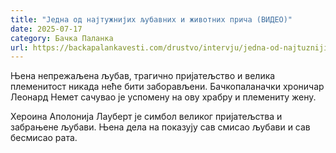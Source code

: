 ```yaml
---
title: "Једна од најтужнијих љубавних и животних прича (ВИДЕО)"
date: 2025-07-17
category: Бачка Паланка
url: https://backapalankavesti.com/drustvo/intervju/jedna-od-najtuznijih-ljubavnih-i-zivotnih-prica-video/
---
```


Њена непрежаљена љубав, трагично пријатељство и велика племенитост никада неће бити заборављени. Бачкопаланачки хроничар Леонард Немет сачувао је успомену на ову храбру и племениту жену.

Хероина Аполонија Лауберт је симбол великог пријатељства и забрањене љубави. Њена дела на показују сав смисао љубави и сав бесмисао рата.
